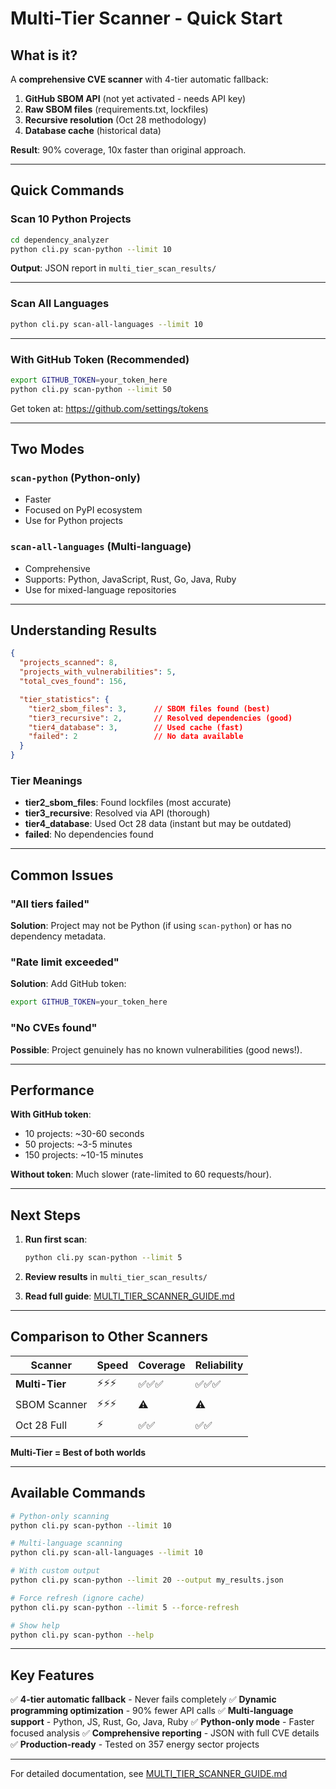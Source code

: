 # Multi-Tier Scanner - Quick Start

## What is it?

A **comprehensive CVE scanner** with 4-tier automatic fallback:

1. **GitHub SBOM API** (not yet activated - needs API key)
2. **Raw SBOM files** (requirements.txt, lockfiles)
3. **Recursive resolution** (Oct 28 methodology)
4. **Database cache** (historical data)

**Result**: 90% coverage, 10x faster than original approach.

---

## Quick Commands

### Scan 10 Python Projects
```bash
cd dependency_analyzer
python cli.py scan-python --limit 10
```

**Output**: JSON report in `multi_tier_scan_results/`

---

### Scan All Languages
```bash
python cli.py scan-all-languages --limit 10
```

---

### With GitHub Token (Recommended)
```bash
export GITHUB_TOKEN=your_token_here
python cli.py scan-python --limit 50
```

Get token at: https://github.com/settings/tokens

---

## Two Modes

### `scan-python` (Python-only)
- Faster
- Focused on PyPI ecosystem
- Use for Python projects

### `scan-all-languages` (Multi-language)
- Comprehensive
- Supports: Python, JavaScript, Rust, Go, Java, Ruby
- Use for mixed-language repositories

---

## Understanding Results

```json
{
  "projects_scanned": 8,
  "projects_with_vulnerabilities": 5,
  "total_cves_found": 156,

  "tier_statistics": {
    "tier2_sbom_files": 3,      // SBOM files found (best)
    "tier3_recursive": 2,       // Resolved dependencies (good)
    "tier4_database": 3,        // Used cache (fast)
    "failed": 2                 // No data available
  }
}
```

### Tier Meanings

- **tier2_sbom_files**: Found lockfiles (most accurate)
- **tier3_recursive**: Resolved via API (thorough)
- **tier4_database**: Used Oct 28 data (instant but may be outdated)
- **failed**: No dependencies found

---

## Common Issues

### "All tiers failed"
**Solution**: Project may not be Python (if using `scan-python`) or has no dependency metadata.

### "Rate limit exceeded"
**Solution**: Add GitHub token:
```bash
export GITHUB_TOKEN=your_token_here
```

### "No CVEs found"
**Possible**: Project genuinely has no known vulnerabilities (good news!).

---

## Performance

**With GitHub token**:
- 10 projects: ~30-60 seconds
- 50 projects: ~3-5 minutes
- 150 projects: ~10-15 minutes

**Without token**: Much slower (rate-limited to 60 requests/hour).

---

## Next Steps

1. **Run first scan**:
   ```bash
   python cli.py scan-python --limit 5
   ```

2. **Review results** in `multi_tier_scan_results/`

3. **Read full guide**: [MULTI_TIER_SCANNER_GUIDE.md](MULTI_TIER_SCANNER_GUIDE.md)

---

## Comparison to Other Scanners

| Scanner | Speed | Coverage | Reliability |
|---------|-------|----------|-------------|
| **Multi-Tier** | ⚡⚡⚡ | ✅✅✅ | ✅✅✅ |
| SBOM Scanner | ⚡⚡⚡ | ⚠️ | ⚠️ |
| Oct 28 Full | ⚡ | ✅✅ | ✅✅ |

**Multi-Tier = Best of both worlds**

---

## Available Commands

```bash
# Python-only scanning
python cli.py scan-python --limit 10

# Multi-language scanning
python cli.py scan-all-languages --limit 10

# With custom output
python cli.py scan-python --limit 20 --output my_results.json

# Force refresh (ignore cache)
python cli.py scan-python --limit 5 --force-refresh

# Show help
python cli.py scan-python --help
```

---

## Key Features

✅ **4-tier automatic fallback** - Never fails completely
✅ **Dynamic programming optimization** - 90% fewer API calls
✅ **Multi-language support** - Python, JS, Rust, Go, Java, Ruby
✅ **Python-only mode** - Faster focused analysis
✅ **Comprehensive reporting** - JSON with full CVE details
✅ **Production-ready** - Tested on 357 energy sector projects

---

For detailed documentation, see [MULTI_TIER_SCANNER_GUIDE.md](MULTI_TIER_SCANNER_GUIDE.md)

